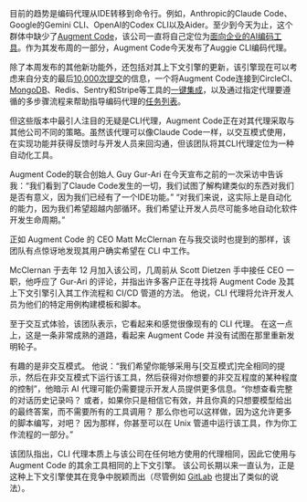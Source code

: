 目前的趋势是编码代理从IDE转移到命令行。例如，Anthropic的Claude Code、Google的Gemini CLI、OpenAI的Codex CLI以及Aider。至少到今天为止，这个群体中缺少了[Augment Code](https://www.augmentcode.com/)，该公司一直将自己定位为[面向企业的AI编码工具](https://thenewstack.io/augment-code-an-ai-coding-tool-for-real-development-work/)。作为其发布周的一部分，Augment Code今天发布了Auggie CLI编码代理。

除了本周发布的其他新功能外，还包括对其上下文引擎的更新，该引擎现在可以考虑来自分支的最后[10,000次提交](https://www.augmentcode.com/blog/announcing-context-lineage)的信息，一个将Augment Code连接到CircleCI、[MongoDB](https://www.mongodb.com/cloud/atlas/?utm_content=inline+mention)、Redis、Sentry和Stripe等工具的[一键集成](https://www.augmentcode.com/blog/announcing-easy-mcp)，以及通过指定代理要遵循的多步骤流程来帮助指导编码代理的[任务列表](https://www.augmentcode.com/blog/how-augment-uses-tasklist)。

但这些版本中最引人注目的无疑是CLI代理，Augment Code正在对其代理采取与其他公司不同的策略。虽然该代理可以像Claude Code一样，以交互模式使用，在实现功能并获得反馈时与开发人员来回沟通，但该团队将其CLI代理定位为一种自动化工具。

Augment Code的联合创始人 Guy Gur-Ari 在今天宣布之前的一次采访中告诉我：“我们看到了Claude Code发生的一切，我们试图了解构建类似的东西对我们是否有意义，因为我们已经有了一个IDE功能。” “对我们来说，这实际上是自动化的能力，因为我们希望超越内部循环。我们希望让开发人员尽可能多地自动化软件开发生命周期。”

正如 Augment Code 的 CEO Matt McClernan 在与我交谈时也提到的那样，该团队有点惊讶地发现其用户确实希望在 CLI 中工作。

McClernan 于去年 12 月加入该公司，几周前从 Scott Dietzen 手中接任 CEO 一职，他呼应了 Gur-Ari 的评论，并指出许多客户正在寻找将 Augment Code 及其上下文引擎引入其工作流程和 CI/CD 管道的方法。 他说，CLI 代理将允许开发人员为他们的特定用例构建模板和脚本。

至于交互式体验，该团队表示，它看起来和感觉很像现有的 CLI 代理。 在这一点上，这是一条非常成熟的道路，看起来 Augment Code 并没有试图在那里重新发明轮子。

有趣的是非交互模式。 他说：“我们希望你能够采用与[交互模式]完全相同的提示，然后在非交互模式下运行该工具，然后获得对你想要的非交互程度的某种程度的控制”，他暗示 AI 代理可能仍需要提示开发人员提供更多信息。“你想查看完整的对话历史记录吗？ 或者，如果你只是相信它有效，并且你真的只想要模型给出的最终答案，而不需要所有的工具调用？ 那么你也可以这样做，因为这允许更多的脚本编写，对吧？ 因为那样，你甚至可以在 Unix 管道中运行该工具，作为你工作流程的一部分。”

该团队指出，CLI 代理本质上与该公司在任何地方使用的代理相同，因此它使用与 Augment Code 的其余工具相同的上下文引擎。 该公司长期以来一直认为，正是这种上下文引擎使其在竞争中脱颖而出（尽管例如 [GitLab](https://about.gitlab.com/?utm_content=inline+mention) 也提出了类似的说法）。